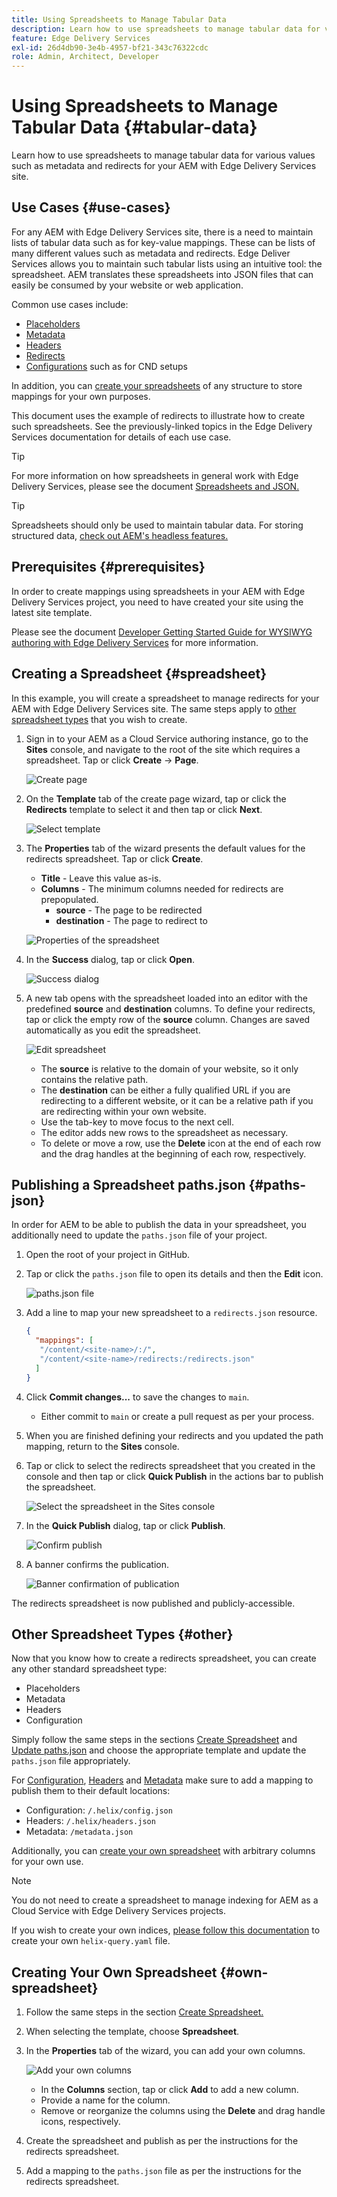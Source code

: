 ```yaml
---
title: Using Spreadsheets to Manage Tabular Data
description: Learn how to use spreadsheets to manage tabular data for various values such as metadata and redirects for your AEM with Edge Delivery Services site.
feature: Edge Delivery Services
exl-id: 26d4db90-3e4b-4957-bf21-343c76322cdc
role: Admin, Architect, Developer
---
```


# Using Spreadsheets to Manage Tabular Data {#tabular-data}

Learn how to use spreadsheets to manage tabular data for various values such as metadata and redirects for your AEM with Edge Delivery Services site.

## Use Cases {#use-cases}

For any AEM with Edge Delivery Services site, there is a need to maintain lists of tabular data such as for key-value mappings. These can be lists of many different values such as metadata and redirects. Edge Deliver Services allows you to maintain such tabular lists using an intuitive tool: the spreadsheet. AEM translates these spreadsheets into JSON files that can easily be consumed by your website or web application.

Common use cases include:

* [Placeholders](/help/edge/docs/placeholders.md)
* [Metadata](/help/edge/docs/bulk-metadata.md)
* [Headers](/help/edge/docs/custom-headers.md)
* [Redirects](/help/edge/docs/redirects.md)
* [Configurations](/help/edge/docs/setup-byo-cdn-push-invalidation.md) such as for CND setups

In addition, you can [create your spreadsheets](#own-spreadsheet) of any structure to store mappings for your own purposes.

This document uses the example of redirects to illustrate how to create such spreadsheets. See the previously-linked topics in the Edge Delivery Services documentation for details of each use case.

>[!TIP]
>
>For more information on how spreadsheets in general work with Edge Delivery Services, please see the document [Spreadsheets and JSON.](/help/edge/developer/spreadsheets.md)

>[!TIP]
>
>Spreadsheets should only be used to maintain tabular data. For storing structured data, [check out AEM's headless features.](/help/headless/introduction.md)

## Prerequisites {#prerequisites}

In order to create mappings using spreadsheets in your AEM with Edge Delivery Services project, you need to have created your site using the latest site template.

Please see the document [ Developer Getting Started Guide for WYSIWYG authoring with Edge Delivery Services](/help/edge/wysiwyg-authoring/edge-dev-getting-started.md) for more information.

## Creating a Spreadsheet {#spreadsheet}

In this example, you will create a spreadsheet to manage redirects for your AEM with Edge Delivery Services site. The same steps apply to [other spreadsheet types](#other) that you wish to create.

1. Sign in to your AEM as a Cloud Service authoring instance, go to the **Sites** console, and navigate to the root of the site which requires a spreadsheet. Tap or click **Create** -> **Page**.

   ![Create page](assets/tabular-data/tabular-data-create-page.png)

1. On the **Template** tab of the create page wizard, tap or click the **Redirects** template to select it and then tap or click **Next**.

   ![Select template](assets/tabular-data/tabular-data-create-page-teamplate-redirects.png)

1. The **Properties** tab of the wizard presents the default values for the redirects spreadsheet. Tap or click **Create**.

   * **Title** - Leave this value as-is.
   * **Columns** - The minimum columns needed for redirects are prepopulated.
     * **source** - The page to be redirected
     * **destination** - The page to redirect to

   ![Properties of the spreadsheet](assets/tabular-data/tabular-data-create-page-properties-redirects.png)

1. In the **Success** dialog, tap or click **Open**.

   ![Success dialog](assets/tabular-data/tabular-data-success.png)

1. A new tab opens with the spreadsheet loaded into an editor with the predefined **source** and **destination** columns. To define your redirects, tap or click the empty row of the **source** column. Changes are saved automatically as you edit the spreadsheet.

   ![Edit spreadsheet](assets/tabular-data/tabular-data-edit-redirects.png)

   * The **source** is relative to the domain of your website, so it only contains the relative path.
   * The **destination** can be either a fully qualified URL if you are redirecting to a different website, or it can be a relative path if you are redirecting within your own website.
   * Use the tab-key to move focus to the next cell.
   * The editor adds new rows to the spreadsheet as necessary.
   * To delete or move a row, use the **Delete** icon at the end of each row and the drag handles at the beginning of each row, respectively.

## Publishing a Spreadsheet paths.json {#paths-json}

In order for AEM to be able to publish the data in your spreadsheet, you additionally need to update the `paths.json` file of your project.

1. Open the root of your project in GitHub.

1. Tap or click the `paths.json` file to open its details and then the **Edit** icon.

   ![paths.json file](assets/tabular-data/tabular-data-paths-json.png)

1. Add a line to map your new spreadsheet to a `redirects.json` resource.

   ```json
   {
     "mappings": [
      "/content/<site-name>/:/",
      "/content/<site-name>/redirects:/redirects.json"
     ]
   }
   ```

1. Click **Commit changes...** to save the changes to `main`.

   * Either commit to `main` or create a pull request as per your process.

1. When you are finished defining your redirects and you updated the path mapping, return to the **Sites** console.

1. Tap or click to select the redirects spreadsheet that you created in the console and then tap or click **Quick Publish** in the actions bar to publish the spreadsheet.

   ![Select the spreadsheet in the Sites console](assets/tabular-data/tabular-data-select-publish.png)

1. In the **Quick Publish** dialog, tap or click **Publish**.

   ![Confirm publish](assets/tabular-data/tabular-data-quick-publish.png)

1. A banner confirms the publication.

   ![Banner confirmation of publication](assets/tabular-data/tabular-data-publish-banner.png)

The redirects spreadsheet is now published and publicly-accessible.

## Other Spreadsheet Types {#other}

Now that you know how to create a redirects spreadsheet, you can create any other standard spreadsheet type:

* Placeholders
* Metadata
* Headers
* Configuration

Simply follow the same steps in the sections [Create Spreadsheet](#spreadsheet) and [Update paths.json](#paths-json) and choose the appropriate template and update the `paths.json` file appropriately.

For [Configuration](https://www.aem.live/docs/configuration), [Headers](https://www.aem.live/docs/custom-headers) and [Metadata](https://www.aem.live/docs/bulk-metadata) make sure to add a mapping to publish them to their default locations:

* Configuration: `/.helix/config.json`
* Headers: `/.helix/headers.json`
* Metadata: `/metadata.json`

Additionally, you can [create your own spreadsheet](#own-spreadsheet) with arbitrary columns for your own use.

>[!NOTE]
>
>You do not need to create a spreadsheet to manage indexing for AEM as a Cloud Service with Edge Delivery Services projects.
>
>If you wish to create your own indices, [please follow this documentation](https://www.aem.live/developer/indexing#setting-up-more-index-configurations) to create your own `helix-query.yaml` file.

## Creating Your Own Spreadsheet {#own-spreadsheet}

1. Follow the same steps in the section [Create Spreadsheet.](#spreadsheet)

1. When selecting the template, choose **Spreadsheet**.

1. In the **Properties** tab of the wizard, you can add your own columns.

   ![Add your own columns](assets/tabular-data/tabular-data-own-spreadsheet.png)

   * In the **Columns** section, tap or click **Add** to add a new column.
   * Provide a name for the column.
   * Remove or reorganize the columns using the **Delete** and drag handle icons, respectively.

1. Create the spreadsheet and publish as per the instructions for the redirects spreadsheet.

1. Add a mapping to the `paths.json` file as per the instructions for the redirects spreadsheet.

